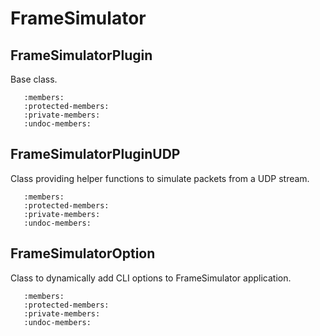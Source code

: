 # FrameSimulator

## FrameSimulatorPlugin

Base class.

```{doxygenclass} FrameSimulator::FrameSimulatorPlugin
   :members:
   :protected-members:
   :private-members:
   :undoc-members:
```

## FrameSimulatorPluginUDP

Class providing helper functions to simulate packets from a UDP stream.

```{doxygenclass} FrameSimulator::FrameSimulatorPluginUDP
   :members:
   :protected-members:
   :private-members:
   :undoc-members:
```

## FrameSimulatorOption

Class to dynamically add CLI options to FrameSimulator application.

```{doxygenclass} FrameSimulator::FrameSimulatorOption
   :members:
   :protected-members:
   :private-members:
   :undoc-members:
```
